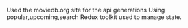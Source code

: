 
 Used the moviedb.org site for the api generations 
 Using popular,upcoming,search
 Redux toolkit used to manage state.
